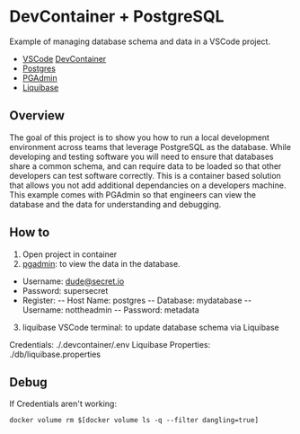 # DevContainer + PostgreSQL
Example of managing database schema and data in a VSCode project.
- [VSCode](https://code.visualstudio.com/) [DevContainer](https://code.visualstudio.com/docs/devcontainers/containers)
- [Postgres](https://www.postgresql.org/)
- [PGAdmin](https://www.pgadmin.org/)
- [Liquibase](https://www.liquibase.org/)

## Overview
The goal of this project is to show you how to run a local development environment across teams that leverage PostgreSQL as the database. While developing and testing software you will need to ensure that databases share a common schema, and can require data to be loaded so that other developers can test software correctly.
This is a container based solution that allows you not add additional dependancies on a developers machine.
This example comes with PGAdmin so that engineers can view the database and the data for understanding and debugging.

## How to

1. Open project in container
2. [pgadmin](http://localhost:5050): to view the data in the database.
- Username: dude@secret.io
- Password: supersecret
- Register:
-- Host Name: postgres
-- Database: mydatabase
-- Username: nottheadmin
-- Password: metadata
3. liquibase VSCode terminal: to update database schema via Liquibase

Credentials: ./.devcontainer/.env
Liquibase Properties: ./db/liquibase.properties


## Debug
If Credentials aren't working:
```
docker volume rm $[docker volume ls -q --filter dangling=true]
```